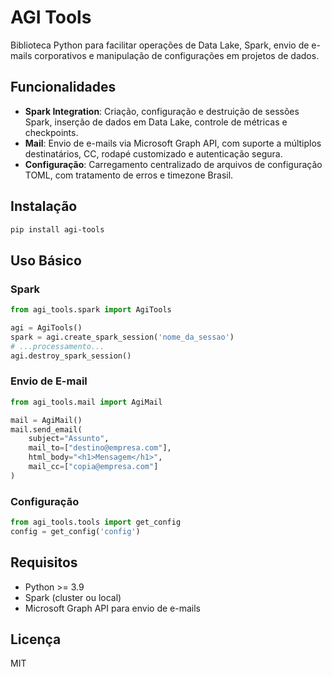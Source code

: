 # AGI Tools

Biblioteca Python para facilitar operações de Data Lake, Spark, envio de e-mails corporativos e manipulação de configurações em projetos de dados.

## Funcionalidades

- **Spark Integration**: Criação, configuração e destruição de sessões Spark, inserção de dados em Data Lake, controle de métricas e checkpoints.
- **Mail**: Envio de e-mails via Microsoft Graph API, com suporte a múltiplos destinatários, CC, rodapé customizado e autenticação segura.
- **Configuração**: Carregamento centralizado de arquivos de configuração TOML, com tratamento de erros e timezone Brasil.

## Instalação

```bash
pip install agi-tools
```

## Uso Básico

### Spark

```python
from agi_tools.spark import AgiTools

agi = AgiTools()
spark = agi.create_spark_session('nome_da_sessao')
# ...processamento...
agi.destroy_spark_session()
```

### Envio de E-mail

```python
from agi_tools.mail import AgiMail

mail = AgiMail()
mail.send_email(
    subject="Assunto",
    mail_to=["destino@empresa.com"],
    html_body="<h1>Mensagem</h1>",
    mail_cc=["copia@empresa.com"]
)
```

### Configuração

```python
from agi_tools.tools import get_config
config = get_config('config')
```

## Requisitos

- Python >= 3.9
- Spark (cluster ou local)
- Microsoft Graph API para envio de e-mails

## Licença

MIT

